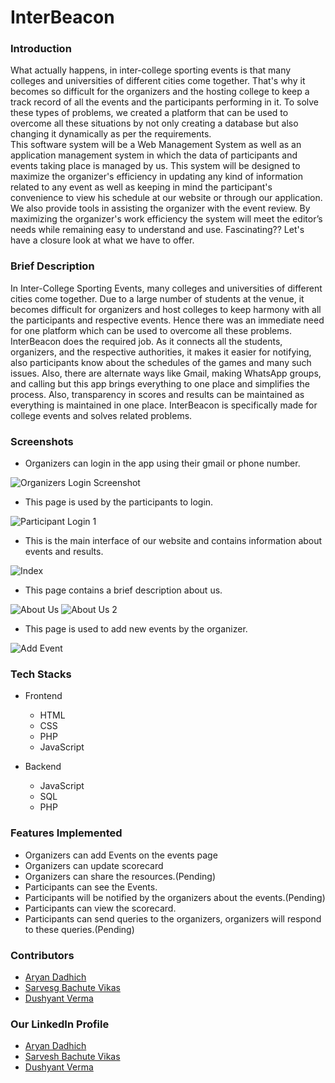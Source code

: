 # InterBeacon

### Introduction 
What actually happens, in inter-college sporting events is that many colleges and universities of different cities come together. That's why it becomes so difficult for the organizers and the hosting college to keep a track record of all the events and the participants performing in it. To solve these types of problems, we created a platform that can be used to overcome all these situations by not only creating a database but also changing it dynamically as per the requirements.  
This software system will be a Web Management System as well as an application management system in which the data of participants and events taking place is managed by us. This system will be designed to maximize the organizer's efficiency in updating any kind of information related to any event as well as keeping in mind the participant's convenience to view his schedule at our website or through our application. We also provide tools in assisting the organizer with the event review. By maximizing the organizer's work efficiency the system will meet the editor’s needs while remaining easy to understand and use.
Fascinating?? Let's have a closure look at what we have to offer.


### Brief Description
In Inter-College Sporting Events, many colleges and universities of different cities come together. Due to a large number of students at the venue, it becomes difficult for organizers and host colleges to keep harmony with all the participants and respective events. Hence there was an immediate need for one platform which can be used to overcome all these problems.
InterBeacon does the required job. As it connects all the students, organizers, and the respective authorities, it makes it easier for notifying, also participants know about the schedules of the games and many such issues. Also, there are alternate ways like Gmail, making WhatsApp groups, and calling but this app brings everything to one place and simplifies the process. Also, transparency in scores and results can be maintained as everything is maintained in one place.
InterBeacon is specifically made for college events and solves related problems.

### Screenshots
* Organizers can login in the app using their gmail or phone number.

![Organizers Login Screenshot](https://github.com/aryanO-o/InterBeacon/blob/caf53a1ab903af22a4532873ae883a2bc8962338/Event%20Management%20System/Screenshots/Organizers%20Login.jpeg)



* This page is used by the participants to login.

![Participant Login 1](https://github.com/aryanO-o/InterBeacon/blob/caf53a1ab903af22a4532873ae883a2bc8962338/Event%20Management%20System/Screenshots/Participant%20Login.jpeg)



* This is the main interface of our website and contains information about events and results.

![Index](https://github.com/aryanO-o/InterBeacon/blob/caf53a1ab903af22a4532873ae883a2bc8962338/Event%20Management%20System/Screenshots/Main.jpeg)



* This page contains a brief description about us.

![About Us](https://github.com/aryanO-o/InterBeacon/blob/caf53a1ab903af22a4532873ae883a2bc8962338/Event%20Management%20System/Screenshots/About%20Us.jpeg)
![About Us 2](https://github.com/aryanO-o/InterBeacon/blob/caf53a1ab903af22a4532873ae883a2bc8962338/Event%20Management%20System/Screenshots/About%20Us%202.jpeg)



* This page is used to add new events by the organizer.

![Add Event](https://github.com/aryanO-o/InterBeacon/blob/caf53a1ab903af22a4532873ae883a2bc8962338/Event%20Management%20System/Screenshots/Add%20Events.jpeg)



### Tech Stacks
- Frontend
  * HTML
  * CSS
  * PHP
  * JavaScript

- Backend
  * JavaScript
  * SQL
  * PHP

### Features Implemented
- Organizers can add Events on the events page
- Organizers can update scorecard
- Organizers can share the resources.(Pending)
- Participants can see the Events.
- Participants will be notified by the organizers about the events.(Pending)
- Participants can view the scorecard.
- Participants can send queries to the organizers, organizers will respond to these queries.(Pending)


### Contributors

* [Aryan Dadhich](https://github.com/aryanO-o)
* [Sarvesg Bachute Vikas](https://github.com/sarry8901)
* [Dushyant Verma](https://github.com/Dushyant-K)

### Our LinkedIn Profile

* [Aryan Dadhich](https://www.linkedin.com/in/aryan-dadhich-014a60189/)
* [Sarvesh Bachute Vikas](https://www.linkedin.com/in/sarveshbachute8901/)
* [Dushyant Verma](https://www.linkedin.com/in/dushyant-kumar-verma-353798183/)
